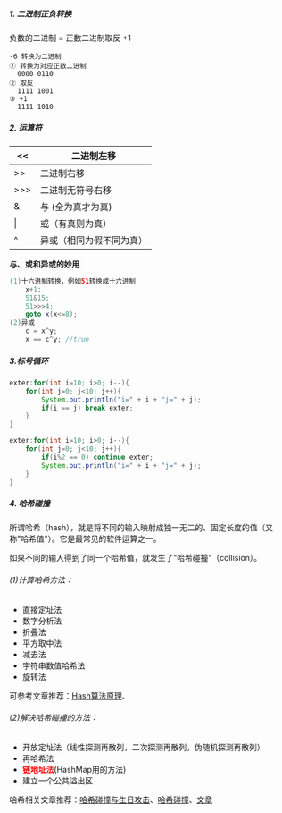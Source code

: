 ##### 1. 二进制正负转换

 负数的二进制 =  正数二进制取反 +1

```shell
-6 转换为二进制
① 转换为对应正数二进制
  0000 0110
② 取反
  1111 1001
③ +1
  1111 1010
```



##### 2. 运算符

| <<   | 二进制左移               |
| ---- | ------------------------ |
| >>   | 二进制右移               |
| >>>  | 二进制无符号右移         |
| &    | 与  (全为真才为真)       |
| \|   | 或（有真则为真）         |
| ^    | 异或（相同为假不同为真） |

**与、或和异或的妙用**

```java
(1)十六进制转换，例如51转换成十六进制
	x+1:
    51&15;
	51>>>4;
	goto x(x<=8);
(2)异或
    c = x^y;
    x == c^y; //true
```





##### 3.标号循环

```java
exter:for(int i=10; i>0; i--){
    for(int j=0; j<10; j++){
        System.out.println("i=" + i + "j=" + j);
        if(i == j) break exter;
    }
}

exter:for(int i=10; i>0; i--){
    for(int j=0; j<10; j++){
        if(i%2 == 0) continue exter;
        System.out.println("i=" + i + "j=" + j);
    }
}
```



##### 4. 哈希碰撞

所谓哈希（hash），就是将不同的输入映射成独一无二的、固定长度的值（又称"哈希值"）。它是最常见的软件运算之一。

如果不同的输入得到了同一个哈希值，就发生了"哈希碰撞"（collision）。

###### (1)计算哈希方法：

- 直接定址法 
- 数字分析法 
- 折叠法 
- 平方取中法 
- 减去法 
- 字符串数值哈希法 
- 旋转法

可参考文章推荐：[Hash算法原理](https://blog.csdn.net/tanggao1314/article/details/51457585)、

###### (2)解决哈希碰撞的方法：

- 开放定址法（线性探测再散列，二次探测再散列，伪随机探测再散列）
- 再哈希法
- **<font color=red>链地址法</font>**(HashMap用的方法)
- 建立一个公共溢出区

哈希相关文章推荐：[哈希碰撞与生日攻击](http://www.ruanyifeng.com/blog/2018/09/hash-collision-and-birthday-attack.html)、[哈希碰撞](https://blog.csdn.net/kjfcpua/article/details/44238757)、[文章](https://blog.csdn.net/u010739551/article/details/81182794)

